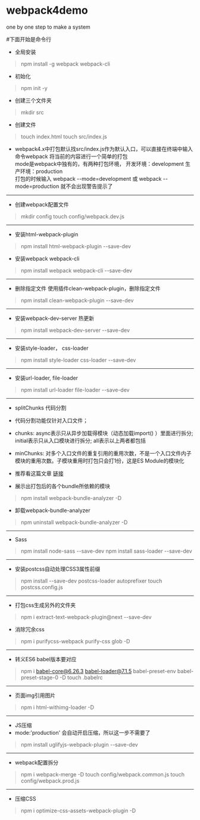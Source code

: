 <!--
 * @Description: In User Settings Edit
 * @Author: zhengoma
 * @Date: 2019-09-06 15:06:43
 * @LastEditTime: 2019-09-06 15:23:21
 * @LastEditors: Please set LastEditors
 -->
# webpack4demo
one by one step to make a system

#下面开始是命令行

- 全局安装 
> npm install -g webpack webpack-cli

- 初始化
> npm init -y

- 创建三个文件夹
> mkdir src

- 创建文件
> touch index.html
> touch src/index.js

- webpack4.x中打包默认找src/index.js作为默认入口，可以直接在终端中输入命令webpack 将当前的内容进行一个简单的打包
    <br>mode是webpack中独有的，有两种打包环境，
   开发环境：development
   生产环境：production
    <br>打包的时候输入 webpack --mode=development 或 webpack --mode=production 就不会出现警告提示了

***

- 创建webpack配置文件
> mkdir config
> touch config/webpack.dev.js

***

- 安装html-webpack-plugin
> npm install html-webpack-plugin --save-dev
- 安装webpack webpack-cli
> npm install webpack webpack-cli --save-dev

***

- 删除指定文件 使用插件clean-webpack-plugin，删除指定文件
> npm install clean-webpack-plugin --save-dev

***

- 安装webpack-dev-server 热更新
> npm install webpack-dev-server --save-dev

***

- 安装style-loader， css-loader
> npm install style-loader css-loader --save-dev

***

- 安装url-loader, file-loader
> npm install url-loader file-loader --save-dev

***

- splitChunks 代码分割
- 代码分割功能仅针对入口文件；
- chunks: async表示只从异步加载得模块（动态加载import() ）里面进行拆分; initial表示只从入口模块进行拆分; all表示以上两者都包括
- minChunks: 对多个入口文件的重复引用的重用次数，不是一个入口文件内子模块的重用次数。子模块重用时打包只会打1份，这是ES Module的模块化
- 推荐看这篇文章 [链接](https://juejin.im/post/5c08fe7d6fb9a04a0d56a702)

- 展示出打包后的各个bundle所依赖的模块
> npm install webpack-bundle-analyzer -D
- 卸载webpack-bundle-analyzer
> npm uninstall webpack-bundle-analyzer -D

***

- Sass
> npm install  node-sass --save-dev 
> npm install  sass-loader --save-dev

***

- 安装postcss自动处理CSS3属性前缀
> npm install --save-dev postcss-loader autoprefixer
> touch postcss.config.js

***

- 打包css生成另外的文件夹
> npm i extract-text-webpack-plugin@next --save-dev
- 消除冗余css
> npm i purifycss-webpack purify-css glob -D

***

- 转义ES6 babel版本要对应
> npm i babel-core@6.26.3 babel-loader@7.1.5 babel-preset-env babel-preset-stage-0 -D
> touch .babelrc

***

- 页面img引用图片
> npm i html-withimg-loader -D

***

- JS压缩
- mode:'production' 会自动开启压缩，所以这一步不需要了
> npm install uglifyjs-webpack-plugin --save-dev

***

- webpack配置拆分
> npm i webpack-merge -D
> touch config/webpack.common.js
> touch config/webpack.prod.js

***

- 压缩CSS
> npm i optimize-css-assets-webpack-plugin -D